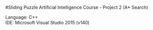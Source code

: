 #Sliding Puzzle
Artificial Intelligence Course - Project 2 (A* Search)

Language:	C++<br>
IDE:		Microsoft Visual Studio 2015 (v140)
